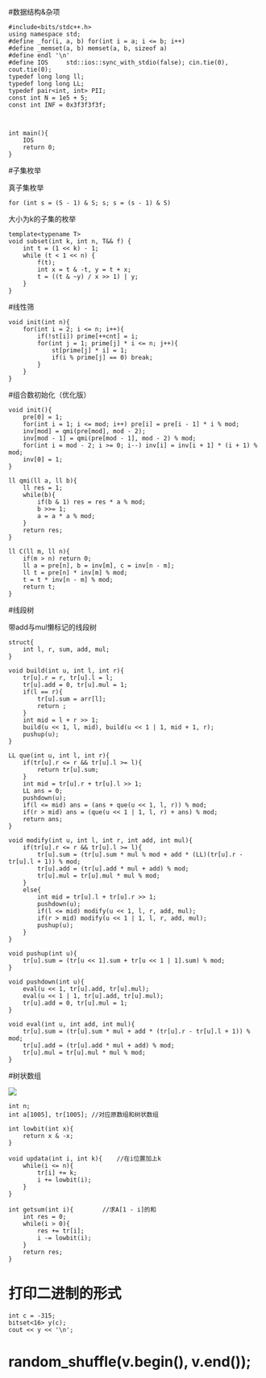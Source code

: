 #数据结构&杂项

	#include<bits/stdc++.h> 
	using namespace std;
	#define _for(i, a, b) for(int i = a; i <= b; i++)
	#define _memset(a, b) memset(a, b, sizeof a)
	#define endl '\n'
	#define IOS 	std::ios::sync_with_stdio(false); cin.tie(0), cout.tie(0);
	typedef long long ll;
	typedef long long LL;
	typedef pair<int, int> PII;
	const int N = 1e5 + 5;
	const int INF = 0x3f3f3f3f;



	int main(){
	    IOS
	    return 0;
	}


#子集枚举

真子集枚举

	for (int s = (S - 1) & S; s; s = (s - 1) & S)

大小为k的子集的枚举

	template<typename T>
	void subset(int k, int n, T&& f) {
	    int t = (1 << k) - 1;
	    while (t < 1 << n) {
	        f(t);
	        int x = t & -t, y = t + x;
	        t = ((t & ~y) / x >> 1) | y;
	    }
	}

#线性筛

	void init(int n){
	    for(int i = 2; i <= n; i++){
	        if(!st[i]) prime[++cnt] = i;
	        for(int j = 1; prime[j] * i <= n; j++){
	            st[prime[j] * i] = 1;
	            if(i % prime[j] == 0) break;
	        }
	    }
	}

#组合数初始化（优化版）

	void init(){
	    pre[0] = 1;
	    for(int i = 1; i <= mod; i++) pre[i] = pre[i - 1] * i % mod;
	    inv[mod] = qmi(pre[mod], mod - 2);
	    inv[mod - 1] = qmi(pre[mod - 1], mod - 2) % mod;
	    for(int i = mod - 2; i >= 0; i--) inv[i] = inv[i + 1] * (i + 1) % mod;
	    inv[0] = 1;
	}
	
	ll qmi(ll a, ll b){
	    ll res = 1;
	    while(b){
	        if(b & 1) res = res * a % mod;
	        b >>= 1;
	        a = a * a % mod;
	    }
	    return res;
	}
	
	ll C(ll m, ll n){
	    if(m > n) return 0;
	    ll a = pre[n], b = inv[m], c = inv[n - m];
	    ll t = pre[n] * inv[m] % mod;
	    t = t * inv[n - m] % mod;
	    return t;
	}


#线段树


带add与mul懒标记的线段树
	
	struct{
		int l, r, sum, add, mul;
	}

	void build(int u, int l, int r){
	    tr[u].r = r, tr[u].l = l;
	    tr[u].add = 0, tr[u].mul = 1;
	    if(l == r){
	        tr[u].sum = arr[l];
	        return ;
	    }
	    int mid = l + r >> 1;
	    build(u << 1, l, mid), build(u << 1 | 1, mid + 1, r);
	    pushup(u);
	}
	
	LL que(int u, int l, int r){
	    if(tr[u].r <= r && tr[u].l >= l){
	        return tr[u].sum;
	    }
	    int mid = tr[u].r + tr[u].l >> 1;
	    LL ans = 0;
	    pushdown(u);
	    if(l <= mid) ans = (ans + que(u << 1, l, r)) % mod;
	    if(r > mid) ans = (que(u << 1 | 1, l, r) + ans) % mod;
	    return ans;
	}
	
	void modify(int u, int l, int r, int add, int mul){
	    if(tr[u].r <= r && tr[u].l >= l){
	        tr[u].sum = (tr[u].sum * mul % mod + add * (LL)(tr[u].r - tr[u].l + 1)) % mod;
	        tr[u].add = (tr[u].add * mul + add) % mod;
	        tr[u].mul = tr[u].mul * mul % mod;
	    }
	    else{
	        int mid = tr[u].l + tr[u].r >> 1;
	        pushdown(u);
	        if(l <= mid) modify(u << 1, l, r, add, mul);
	        if(r > mid) modify(u << 1 | 1, l, r, add, mul);
	        pushup(u);
	    }
	}
	
	void pushup(int u){
	    tr[u].sum = (tr[u << 1].sum + tr[u << 1 | 1].sum) % mod;
	}
	
	void pushdown(int u){
	    eval(u << 1, tr[u].add, tr[u].mul);
	    eval(u << 1 | 1, tr[u].add, tr[u].mul);
	    tr[u].add = 0, tr[u].mul = 1;
	}
	
	void eval(int u, int add, int mul){
	    tr[u].sum = (tr[u].sum * mul + add * (tr[u].r - tr[u].l + 1)) % mod;
	    tr[u].add = (tr[u].add * mul + add) % mod;
	    tr[u].mul = tr[u].mul * mul % mod;
	}

#树状数组

![](aa.png)

	int n;
	int a[1005], tr[1005]; //对应原数组和树状数组

	int lowbit(int x){
	    return x & -x;
	}
	
	void updata(int i, int k){    //在i位置加上k
	    while(i <= n){
	        tr[i] += k;
	        i += lowbit(i);
	    }
	}
	
	int getsum(int i){        //求A[1 - i]的和
	    int res = 0;
	    while(i > 0){
	        res += tr[i];
	        i -= lowbit(i);
	    }
	    return res;
	}


# 打印二进制的形式
	int c = -315;
	bitset<16> y(c);
	cout << y << '\n';

# random_shuffle(v.begin(), v.end());
